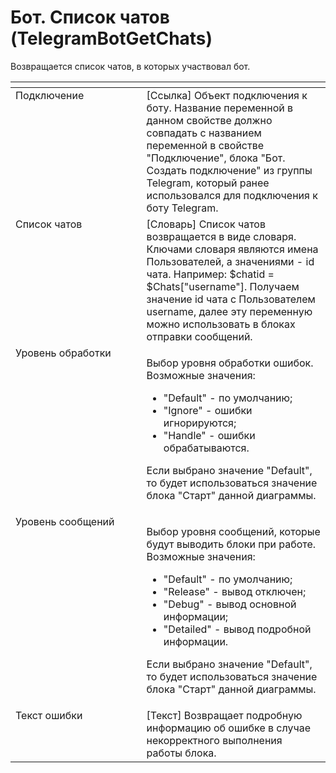 # Бот. Список чатов (TelegramBotGetChats)

Возвращается список чатов, в которых участвовал бот.

<table data-header-hidden><thead><tr><th width="228" valign="top"></th><th width="325" valign="top"></th></tr></thead><tbody><tr><td valign="top">Подключение</td><td valign="top">[Ссылка] Объект подключения к боту. Название переменной в данном свойстве должно совпадать с названием переменной в свойстве "Подключение", блока "Бот. Создать подключение" из группы Telegram, который ранее использовался для подключения к боту Telegram.</td></tr><tr><td valign="top">Список чатов</td><td valign="top">[Словарь] Список чатов возвращается в виде словаря. Ключами словаря являются имена Пользователей, а значениями - id чата. Например: $chatid = $Chats["username"]. Получаем значение id чата с Пользователем username, далее эту переменную можно использовать в блоках отправки сообщений.</td></tr><tr><td valign="top">Уровень обработки</td><td valign="top"><p>Выбор уровня обработки ошибок. Возможные значения: </p><ul><li>"Default" - по умолчанию; </li><li>"Ignore" - ошибки игнорируются; </li><li>"Handle" - ошибки обрабатываются. </li></ul><p>Если выбрано значение "Default", то будет использоваться значение блока "Старт" данной диаграммы.</p></td></tr><tr><td valign="top">Уровень сообщений</td><td valign="top"><p>Выбор уровня сообщений, которые будут выводить блоки при работе. Возможные значения: </p><ul><li>"Default" - по умолчанию; </li><li>"Release" - вывод отключен; </li><li>"Debug" - вывод основной информации; </li><li>"Detailed" - вывод подробной информации. </li></ul><p>Если выбрано значение "Default", то будет использоваться значение блока "Старт" данной диаграммы.</p></td></tr><tr><td valign="top">Текст ошибки</td><td valign="top">[Текст] Возвращает подробную информацию об ошибке в случае некорректного выполнения работы блока.</td></tr></tbody></table>

